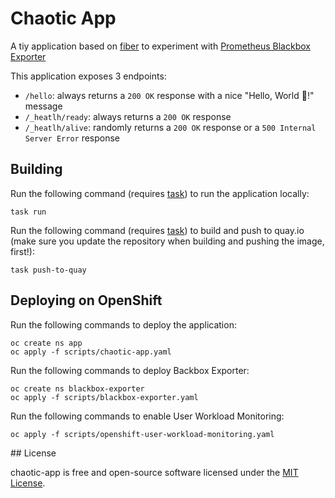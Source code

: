 # Chaotic App

A tiy application based on [fiber](https://github.com/gofiber/fiber) to experiment with [Prometheus Blackbox Exporter]()

This application exposes 3 endpoints:

- `/hello`: always returns a `200 OK` response with a nice "Hello, World 👋!" message
- `/_heatlh/ready`: always returns a `200 OK` response
- `/_heatlh/alive`: randomly returns a `200 OK` response or a `500 Internal Server Error` response

## Building 

Run the following command (requires [task](https://taskfile.dev/)) to run the application locally:

```
task run
```

Run the following command (requires [task](https://taskfile.dev/)) to build and push to quay.io (make sure you update the repository when building and pushing the image, first!):

```
task push-to-quay
```

## Deploying on OpenShift

Run the following commands to deploy the application:
```
oc create ns app
oc apply -f scripts/chaotic-app.yaml
```

Run the following commands to deploy Backbox Exporter:
```
oc create ns blackbox-exporter
oc apply -f scripts/blackbox-exporter.yaml
```

Run the following commands to enable User Workload Monitoring:
```
oc apply -f scripts/openshift-user-workload-monitoring.yaml
```

## License

chaotic-app is free and open-source software licensed under the [MIT License](LICENSE).